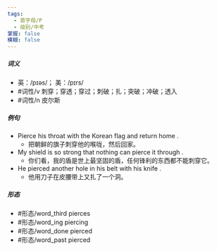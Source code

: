 ```yaml
---
tags:
  - 首字母/P
  - 级别/中考
掌握: false
模糊: false
---
```

##### 词义
- 英：/pɪəs/； 美：/pɪrs/
- #词性/v  刺穿；穿透；穿过；刺破；扎；突破；冲破；透入
- #词性/n  皮尔斯
##### 例句
- Pierce his throat with the Korean flag and return home .
	- 把朝鲜的旗子刺穿他的喉咙，然后回家。
- My shield is so strong that nothing can pierce it through .
	- 你们看，我的盾是世上最坚固的盾，任何锋利的东西都不能刺穿它。
- He pierced another hole in his belt with his knife .
	- 他用刀子在皮腰带上又扎了一个洞。
##### 形态
- #形态/word_third pierces
- #形态/word_ing piercing
- #形态/word_done pierced
- #形态/word_past pierced

